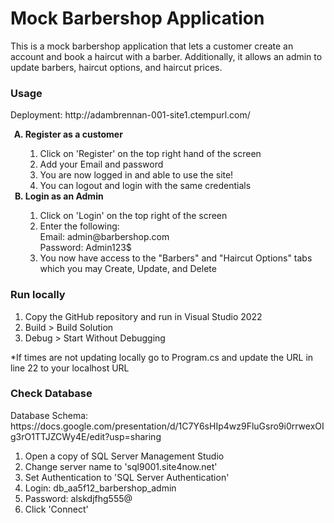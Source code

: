 <h1>Mock Barbershop Application</h1>
<p>This is a mock barbershop application that lets a customer create an account and book a haircut with a barber. 
  Additionally, it allows an admin to update barbers, haircut options, and haircut prices.</p>
<h3>Usage</h3>
<p>Deployment: http://adambrennan-001-site1.ctempurl.com/</p>
<ol type="A">
  <b><li>Register as a customer</li></b>
  <ol>
    <li>Click on 'Register' on the top right hand of the screen</li>
    <li>Add your Email and password</li>
    <li>You are now logged in and able to use the site!</li>
    <li>You can logout and login with the same credentials</li>
  </ol>
  <b><li>Login as an Admin</li></b>
  <ol>
    <li>Click on 'Login' on the top right of the screen</li>
    <li>Enter the following:<br>
    Email: admin@barbershop.com<br>
    Password: Admin123$
    </li>
    <li>You now have access to the "Barbers" and "Haircut Options" tabs which you may Create, Update, and Delete</li>
  </ol>
</ol>

<h3>Run locally</h3>
<ol>
  <li>Copy the GitHub repository and run in Visual Studio 2022</li>
  <li>Build > Build Solution</li>
  <li>Debug > Start Without Debugging</li>
</ol>
<p>*If times are not updating locally go to Program.cs and update the URL in line 22 to your localhost URL</p>

<h3>Check Database</h3>
<p>Database Schema: https://docs.google.com/presentation/d/1C7Y6sHIp4wz9FluGsro9i0rrwexOIg3rO1TTJZCWy4E/edit?usp=sharing</p>
<ol>
  <li>Open a copy of SQL Server Management Studio</li>
  <li>Change server name to 'sql9001.site4now.net'</li>
  <li>Set Authentication to 'SQL Server Authentication'</li>
  <li>Login: db_aa5f12_barbershop_admin</li>
  <li>Password: alskdjfhg555@</li>
  <li>Click 'Connect'</li>
</ol>
